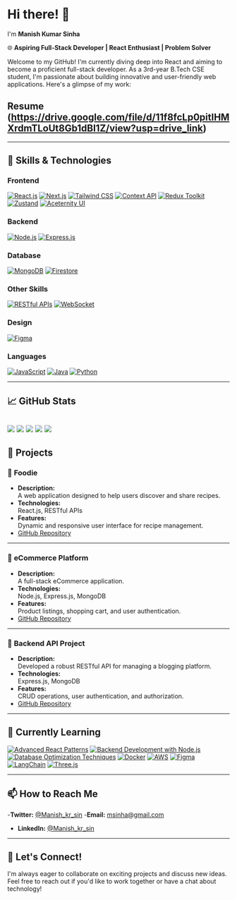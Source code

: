 # Hi there! 👋  
I'm **Manish Kumar Sinha**

🌐 **Aspiring Full-Stack Developer | React Enthusiast | Problem Solver**

Welcome to my GitHub! I'm currently diving deep into React and aiming to become a proficient full-stack developer. As a 3rd-year B.Tech CSE student, I'm passionate about building innovative and user-friendly web applications. Here's a glimpse of my work:
## **Resume** (https://drive.google.com/file/d/11f8fcLp0pitIHMXrdmTLoUt8Gb1dBI1Z/view?usp=drive_link)

---

## 🚀 Skills & Technologies  

### **Frontend**  
[![React.js](https://img.shields.io/badge/React.js-20232a?style=for-the-badge&logo=react&logoColor=61dafb)](https://github.com/facebook/react)
[![Next.js](https://img.shields.io/badge/Next.js-000000?style=for-the-badge&logo=next.js&logoColor=white)](https://github.com/vercel/next.js)
[![Tailwind CSS](https://img.shields.io/badge/Tailwind%20CSS-38b2ac?style=for-the-badge&logo=tailwindcss&logoColor=white)](https://github.com/tailwindlabs/tailwindcss)
[![Context API](https://img.shields.io/badge/Context%20API-61dafb?style=for-the-badge&logo=react&logoColor=white)](https://react.dev/learn/passing-data-deeply-with-context)
[![Redux Toolkit](https://img.shields.io/badge/Redux%20Toolkit-764abc?style=for-the-badge&logo=redux&logoColor=white)](https://github.com/reduxjs/redux-toolkit)
[![Zustand](https://img.shields.io/badge/Zustand-e0e3e4?style=for-the-badge&logo=elephant&logoColor=black)](https://github.com/pmndrs/zustand)
[![Aceternity UI](https://img.shields.io/badge/Aceternity%20UI-20232a?style=for-the-badge&logo=github&logoColor=white)](https://github.com/aceternity-ui)

### **Backend**  
[![Node.js](https://img.shields.io/badge/Node.js-339933?style=for-the-badge&logo=nodedotjs&logoColor=white)](https://github.com/nodejs/node)
[![Express.js](https://img.shields.io/badge/Express.js-000000?style=for-the-badge&logo=express&logoColor=white)](https://github.com/expressjs/express) 

### **Database**  
[![MongoDB](https://img.shields.io/badge/MongoDB-47A248?style=for-the-badge&logo=mongodb&logoColor=white)](https://github.com/mongodb/mongo)
[![Firestore](https://img.shields.io/badge/Firestore-FFCA28?style=for-the-badge&logo=firebase&logoColor=white)](https://github.com/firebase/firebase-js-sdk)

### **Other Skills**  
[![RESTful APIs](https://img.shields.io/badge/RESTful%20APIs-005571?style=for-the-badge&logo=api&logoColor=white)](https://github.com/microsoft/api-guidelines)
[![WebSocket](https://img.shields.io/badge/WebSocket-000000?style=for-the-badge&logo=websocket&logoColor=white)](https://github.com/websockets/ws)

### **Design**  
[![Figma](https://img.shields.io/badge/Figma-F24E1E?style=for-the-badge&logo=figma&logoColor=white)](https://github.com/figma) 

### **Languages**  
[![JavaScript](https://img.shields.io/badge/JavaScript-F7DF1E?style=for-the-badge&logo=javascript&logoColor=black)](https://github.com/tc39)
[![Java](https://img.shields.io/badge/Java-007396?style=for-the-badge&logo=java&logoColor=white)](https://github.com/openjdk)
[![Python](https://img.shields.io/badge/Python-3776AB?style=for-the-badge&logo=python&logoColor=yellow)](https://github.com/python/cpython)

---

## 📈 GitHub Stats  

![](https://github-profile-summary-cards.vercel.app/api/cards/profile-details?username=msinha569&theme=github)
![](https://github-profile-summary-cards.vercel.app/api/cards/repos-per-language?username=msinha569&theme=github)
![](https://github-profile-summary-cards.vercel.app/api/cards/most-commit-language?username=msinha569&theme=github)
![](https://github-profile-summary-cards.vercel.app/api/cards/stats?username=msinha569&theme=github)
![](https://github-profile-summary-cards.vercel.app/api/cards/productive-time?username=msinha569&theme=github)
---

## 💼 Projects  

### 🍔 **Foodie**  
- **Description:**  
  A web application designed to help users discover and share recipes.  
- **Technologies:**  
  React.js, RESTful APIs  
- **Features:**  
  Dynamic and responsive user interface for recipe management.  
- [GitHub Repository](https://github.com/msinha569/foodie)  

---

### 🛒 **eCommerce Platform**  
- **Description:**  
  A full-stack eCommerce application.  
- **Technologies:**  
  Node.js, Express.js, MongoDB  
- **Features:**  
  Product listings, shopping cart, and user authentication.  
- [GitHub Repository](https://github.com/msinha569/eCommerce)  

---

### 🔧 **Backend API Project**  
- **Description:**  
  Developed a robust RESTful API for managing a blogging platform.  
- **Technologies:**  
  Express.js, MongoDB  
- **Features:**  
  CRUD operations, user authentication, and authorization.  
- [GitHub Repository](https://github.com/msinha569/backend-api-project)  

---

## 🌱 Currently Learning  
[![Advanced React Patterns](https://img.shields.io/badge/Advanced%20React%20Patterns-20232a?style=for-the-badge&logo=react&logoColor=61dafb)](https://github.com/reactjs/reactjs.org/issues)
[![Backend Development with Node.js](https://img.shields.io/badge/Node.js%20Backend-339933?style=for-the-badge&logo=nodedotjs&logoColor=white)](https://github.com/nodejs/node)
[![Database Optimization Techniques](https://img.shields.io/badge/Database%20Optimization-4db33d?style=for-the-badge&logo=mysql&logoColor=white)](https://github.com/topics/database-optimization)
[![Docker](https://img.shields.io/badge/Docker-2496ED?style=for-the-badge&logo=docker&logoColor=white)](https://github.com/docker/docker-ce)
[![AWS](https://img.shields.io/badge/AWS-232F3E?style=for-the-badge&logo=amazonaws&logoColor=white)](https://github.com/aws)
[![Figma](https://img.shields.io/badge/Figma-F24E1E?style=for-the-badge&logo=figma&logoColor=white)](https://github.com/figma)
[![LangChain](https://img.shields.io/badge/LangChain-9B59B6?style=for-the-badge&logo=langchain&logoColor=white)](https://github.com/hwchase17/langchain)
[![Three.js](https://img.shields.io/badge/Three.js-000000?style=for-the-badge&logo=three.js&logoColor=white)](https://github.com/mrdoob/three.js)

---

## 📫 How to Reach Me  

-**Twitter:** <a href="https://twitter.com/Manish_kr_sin" target="_blank">@Manish_kr_sin</a>
-**Email:** <a href="mailto:msinha569@gmail.com" target="_blank">msinha@gmail.com</a>
- **LinkedIn:**  <a href="https://www.linkedin.com/in/msinha569/" target="_blank">@Manish_kr_sin</a>

---

## 🤝 Let's Connect!  

I'm always eager to collaborate on exciting projects and discuss new ideas. Feel free to reach out if you'd like to work together or have a chat about technology!  
